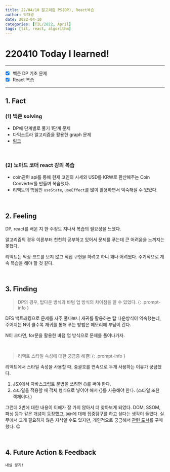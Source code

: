 ```yaml
---
title: 22/04/10 알고리즘 PS(DP), React복습
author: 박재경
date: 2022-04-10 
categories: [TIL/2022, April]
tags: [til, react, algorithm]
---
```


# 220410 Today I learned!

---

- [x] 백준 DP 기초 문제
- [x] React 복습

---

## 1. Fact 

### (1) 백준 solving

- DP에 단계별로 풀기 1단계 문제
- 다익스트라 알고리즘을 활용한 graph 문제 
- [링크](https://github.com/JaeKP/Study/tree/master/algorithm/1%EC%9D%BC1%EC%95%8C%EA%B3%A0/04%EC%9B%94/0410)

<br>

### (2) 노마드 코더 react 강의 복습

- coin관련 api를 통해 현재 코인의 시세와 USD를 KRW로 환산해주는 Coin Converter를 만들며 복습했다.
- 리액트의 핵심인 `useState`, `useEffect`를 많이 활용하면서 익숙해질 수 있었다.  

<br>

## 2. Feeling

DP, react를 배운 지 한 주정도 지나서 복습의 필요성을 느꼈다.  

알고리즘의 경우 이론부터 천천히 공부하고 있어서 문제를 푸는데 큰 어려움을 느끼지는 못했다.

리액트는  막상 코드를 보지 않고 직접 구현을 하려고 하니 꽤나 어려웠다. 주기적으로 계속 복습을 해야 할 것 같다.   

<br>

## 3. Finding 

>  DP의 경우, 탑다운 방식과 바텀 업 방식의 차이점을 알 수 있었다. 
{: .prompt-info }

DFS 백트래킹으로 문제를 자주 풀다보니 재귀를 활용하는 탑 다운방식이 익숙했는데, 주어지는 N이 클수록 재귀를 통해 푸는 방법은 메모리에 부담이 간다.

N이 크다면, for문을 활용한 바텀 업 방식으로 문제를 풀어나가자.

<br>

> 리액트 스타일 속성에 대한 궁금증 해결!
{: .prompt-info }

리액트에서 스타일 속성을 사용할 때, 중괄호를 연속으로 두개 사용하는 이유가 궁금했다. 

1. JSX에서 자바스크립트 문법을 쓰려면 {}를 써야 한다. 
2. 스타일을 적용할 때 객체 형식으로 넣어야 해서 {}를 사용해야 한다.  (스타일 또한 객체이다.)

그런데 2번에 대한 내용이 이해가 잘 가지 않아서 더 찾아보게 되었다. DOM, SSOM, 파싱 등과 같은 개념이 등장했고, `DOM`에 대해 집중탐구를 하고 싶다는 생각이 들었다. 실무에서 크게 필요하지 않은 지식일 수도 있지만, 개인적으로 궁금해서 [관련 도서](http://www.yes24.com/Product/Goods/11371306)를 구매했다. 😉 

<br>

## 4. Future Action & Feedback

`내실 쌓기!`

<br>
